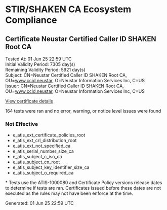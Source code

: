 # STIR/SHAKEN CA Ecosystem Compliance

## Certificate Neustar Certified Caller ID SHAKEN Root CA

Tested At: 01 Jun 25 22:59 UTC\
Initial Validity Period: 7305 day(s)\
Remaining Validity Period: 5921 day(s)\
Subject: CN=Neustar Certified Caller ID SHAKEN Root CA, OU=www.ccid.neustar, O=Neustar Information Services Inc, C=US\
Issuer: CN=Neustar Certified Caller ID SHAKEN Root CA, OU=www.ccid.neustar, O=Neustar Information Services Inc, C=US

[View certificate details](https://x509.io/?cert=MIICdzCCAh2gAwIBAgIUDHkUH5DRzTJwQ8rJF11TI%2Bl%2BxSMwCgYIKoZIzj0EAwIwgYgxCzAJBgNVBAYTAlVTMSkwJwYDVQQKDCBOZXVzdGFyIEluZm9ybWF0aW9uIFNlcnZpY2VzIEluYzEZMBcGA1UECwwQd3d3LmNjaWQubmV1c3RhcjEzMDEGA1UEAwwqTmV1c3RhciBDZXJ0aWZpZWQgQ2FsbGVyIElEIFNIQUtFTiBSb290IENBMB4XDTIxMDgxNzE3MTkzN1oXDTQxMDgxNzE3MTkzN1owgYgxCzAJBgNVBAYTAlVTMSkwJwYDVQQKDCBOZXVzdGFyIEluZm9ybWF0aW9uIFNlcnZpY2VzIEluYzEZMBcGA1UECwwQd3d3LmNjaWQubmV1c3RhcjEzMDEGA1UEAwwqTmV1c3RhciBDZXJ0aWZpZWQgQ2FsbGVyIElEIFNIQUtFTiBSb290IENBMFkwEwYHKoZIzj0CAQYIKoZIzj0DAQcDQgAEmRr5XQOty4fyU%2F6oRnXlxClGX%2BeZcGIs%2B1A5eFupHNfHD3vYNQHyjM6p8msE1eUH%2FYx9Q%2BHK1W79C%2FbSHvhqwaNjMGEwDwYDVR0TAQH%2FBAUwAwEB%2FzAfBgNVHSMEGDAWgBQU1bHiD0PbARLyjgA6UwpcvXPX0DAdBgNVHQ4EFgQUFNWx4g9D2wES8o4AOlMKXL1z19AwDgYDVR0PAQH%2FBAQDAgGGMAoGCCqGSM49BAMCA0gAMEUCIQDo7VuHVpyxGw8Na0%2FjOCan1sN5I2XBuXKic5ReCMKaJwIgAey%2FdJ8o3IZlzEEdAx13ApIzzds5vdf%2FaXjz4502NSI%3D)

164 tests were ran and no error, warning, or notice level issues were found

### Not Effective

- e_atis_ext_certificate_policies_root
- e_atis_ext_crl_distribution_root
- e_atis_ext_not_specified_ca
- e_atis_serial_number_size_ca
- e_atis_subject_c_iso_ca
- e_atis_subject_cn_root
- e_atis_subject_key_identifier_size_ca
- e_atis_subject_o_required_ca

\* Tests use the ATIS-1000080 and Certificate Policy versions release dates to determine if tests are ran. Certificates issued before these dates are not executed as the rules may not have been enforce at the time.


Generated: 01 Jun 25 22:59 UTC